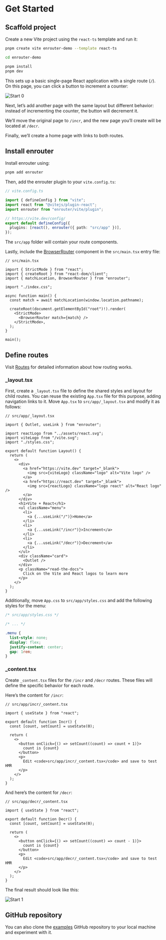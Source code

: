# Get Started

## Scaffold project

Create a new Vite project using the `react-ts` template and run it:

```bash
pnpm create vite enrouter-demo --template react-ts

cd enrouter-demo

pnpm install
pnpm dev
```

This sets up a basic single-page React application with a single route (`/`).
On this page, you can click a button to increment a counter:

![Start 0](/start-0.png "Start 0")

Next, let’s add another page with the same layout but different behavior:
instead of incrementing the counter, the button will decrement it.

We’ll move the original page to `/incr`, and the new page you’ll create will be located at `/decr`.

Finally, we’ll create a home page with links to both routes.

## Install enrouter

Install enrouter using:

```bash
pnpm add enrouter
```

Then, add the enrouter plugin to your `vite.config.ts`:

```ts
// vite.config.ts

import { defineConfig } from "vite";
import react from "@vitejs/plugin-react";
import enrouter from "enrouter/vite/plugin";

// https://vite.dev/config/
export default defineConfig({
  plugins: [react(), enrouter({ path: "src/app" })],
});
```

The `src/app` folder will contain your route components.

Lastly, include the [BrowserRouter][1] component in the `src/main.tsx` entry file:

```tsx
// src/main.tsx

import { StrictMode } from "react";
import { createRoot } from "react-dom/client";
import { matchLocation, BrowserRouter } from "enrouter";

import "./index.css";

async function main() {
  const match = await matchLocation(window.location.pathname);

  createRoot(document.getElementById("root")!).render(
    <StrictMode>
      <BrowserRouter match={match} />
    </StrictMode>,
  );
}

main();
```

## Define routes

Visit [Routes][2] for detailed information about how routing works.

### \_layout.tsx

First, create a `_layout.tsx` file to define the shared styles and layout for child routes.
You can reuse the existing `App.tsx` file for this purpose, adding navigation links to it.
Move `App.tsx` to `src/app/_layout.tsx` and modify it as follows:

```tsx
// src/app/_layout.tsx

import { Outlet, useLink } from "enrouter";

import reactLogo from "../assets/react.svg";
import viteLogo from "/vite.svg";
import "./styles.css";

export default function Layout() {
  return (
    <>
      <div>
        <a href="https://vite.dev" target="_blank">
          <img src={viteLogo} className="logo" alt="Vite logo" />
        </a>
        <a href="https://react.dev" target="_blank">
          <img src={reactLogo} className="logo react" alt="React logo" />
        </a>
      </div>
      <h1>Vite + React</h1>
      <ul className="menu">
        <li>
          <a {...useLink("/")}>Home</a>
        </li>
        <li>
          <a {...useLink("/incr")}>Increment</a>
        </li>
        <li>
          <a {...useLink("/decr")}>Decrement</a>
        </li>
      </ul>
      <div className="card">
        <Outlet />
      </div>
      <p className="read-the-docs">
        Click on the Vite and React logos to learn more
      </p>
    </>
  );
}
```

Additionally, move `App.css` to `src/app/styles.css` and add the following styles for the menu:

```css
/* src/app/styles.css */

/* ... */

.menu {
  list-style: none;
  display: flex;
  justify-content: center;
  gap: 1rem;
}
```

### \_content.tsx

Create `_content.tsx` files for the `/incr` and `/decr` routes.
These files will define the specific behavior for each route.

Here’s the content for `/incr`:

```tsx
// src/app/incr/_content.tsx

import { useState } from "react";

export default function Incr() {
  const [count, setCount] = useState(0);

  return (
    <>
      <button onClick={() => setCount((count) => count + 1)}>
        count is {count}
      </button>
      <p>
        Edit <code>src/app/incr/_content.tsx</code> and save to test HMR
      </p>
    </>
  );
}
```

And here’s the content for `/decr`:

```tsx
// src/app/decr/_content.tsx

import { useState } from "react";

export default function Decr() {
  const [count, setCount] = useState(0);

  return (
    <>
      <button onClick={() => setCount((count) => count - 1)}>
        count is {count}
      </button>
      <p>
        Edit <code>src/app/decr/_content.tsx</code> and save to test HMR
      </p>
    </>
  );
}
```

The final result should look like this:

![Start 1](/start-1.png "Start 1")

## GitHub repository

You can also clone the [examples][3] GitHub repository to your local machine and experiment with it.

[1]: /docs/components/browser-router
[2]: /docs/routes
[3]: https://github.com/eu-ge-ne/enrouter-examples
